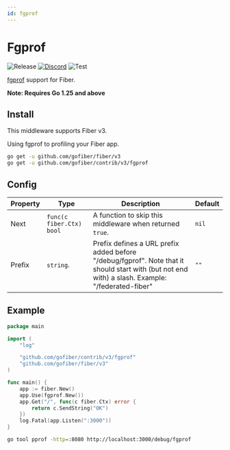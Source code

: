 ```yaml
---
id: fgprof
---
```


# Fgprof

![Release](https://img.shields.io/github/v/tag/gofiber/contrib?filter=fgprof*)
[![Discord](https://img.shields.io/discord/704680098577514527?style=flat&label=%F0%9F%92%AC%20discord&color=00ACD7)](https://gofiber.io/discord)
![Test](https://github.com/gofiber/contrib/workflows/Test%20Fgprof/badge.svg)

[fgprof](https://github.com/felixge/fgprof) support for Fiber.

**Note: Requires Go 1.25 and above**

## Install

This middleware supports Fiber v3.

Using fgprof to profiling your Fiber app.

```sh
go get -u github.com/gofiber/fiber/v3
go get -u github.com/gofiber/contrib/v3/fgprof
```

## Config

| Property | Type                      | Description                                                                                                                                      | Default |
|----------|---------------------------|--------------------------------------------------------------------------------------------------------------------------------------------------|---------|
| Next     | `func(c fiber.Ctx) bool` | A function to skip this middleware when returned `true`.                                                                                         | `nil`   |
| Prefix   | `string`.                 | Prefix defines a URL prefix added before "/debug/fgprof". Note that it should start with (but not end with) a slash. Example: "/federated-fiber" | `""`    |

## Example

```go
package main

import (
    "log"

    "github.com/gofiber/contrib/v3/fgprof"
    "github.com/gofiber/fiber/v3"
)

func main() {
    app := fiber.New()
    app.Use(fgprof.New())
    app.Get("/", func(c fiber.Ctx) error {
        return c.SendString("OK")
    })
    log.Fatal(app.Listen(":3000"))
}
```

```bash
go tool pprof -http=:8080 http://localhost:3000/debug/fgprof
```
